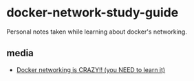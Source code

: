 # docker-network-study-guide

Personal notes taken while learning about docker's networking.

## media

- [Docker networking is CRAZY!! (you NEED to learn it)](https://www.youtube.com/watch?v=bKFMS5C4CG0&list=PLREmnpH8S3JZFLAYL6_pk1l5qhNBMJ2KA)
